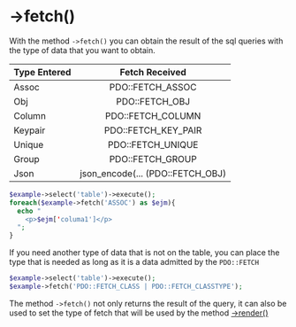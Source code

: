 # ->fetch()

With the method `->fetch()` you can obtain the result of the sql queries with the type of data that you want to obtain.

|Type Entered|Fetch Received|
|-|:-:|
|Assoc|PDO::FETCH_ASSOC|
|Obj|PDO::FETCH_OBJ|
|Column|PDO::FETCH_COLUMN|
|Keypair|PDO::FETCH_KEY_PAIR|
|Unique|PDO::FETCH_UNIQUE|
|Group|PDO::FETCH_GROUP|
|Json|json_encode(... (PDO::FETCH_OBJ)|

```php
$example->select('table')->execute();
foreach($example->fetch('ASSOC') as $ejm){
  echo "
    <p>$ejm['columa1']</p>
  ";
}
```

If you need another type of data that is not on the table, you can place the type that is needed as long as it is a data admitted by the `PDO::FETCH`

```php
$example->select('table')->execute();
$example->fetch('PDO::FETCH_CLASS | PDO::FETCH_CLASSTYPE');
```

The method `->fetch()` not only returns the result of the query, it can also be used to set the type of fetch that will be used by the method [->render()](render.md)